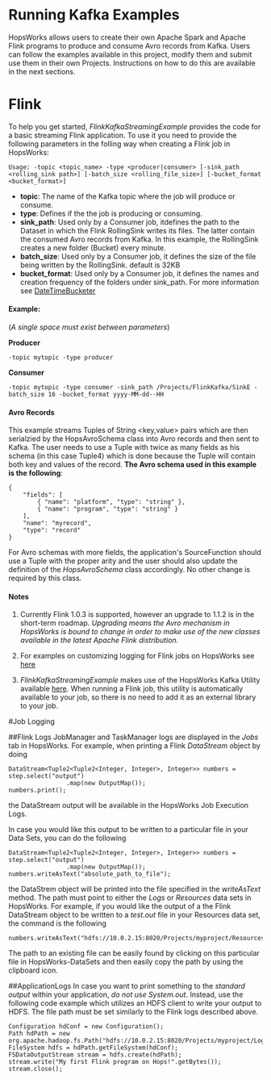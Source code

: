 # Running Kafka Examples
HopsWorks allows users to create their own Apache Spark and Apache Flink programs to produce and consume Avro records from Kafka. Users can follow the examples available in this project, modify them and submit use them in their own Projects. Instructions on how to do this are available in the next sections. 

# Flink
To help you get started, *FlinkKafkaStreamingExample* provides the code for a basic streaming Flink application. To use it you need to provide the following parameters in the folling way when creating a Flink job in HopsWorks:
```
Usage: -topic <topic_name> -type <producer|consumer> [-sink_path <rolling_sink path>] [-batch_size <rolling_file_size>] [-bucket_format <bucket_format>]
```
* **topic**: The name of the Kafka topic where the job will produce or consume.
* **type**: Defines if the the job is producing or consuming.
* **sink_path**: Used only by a Consumer job, itdefines the path to the Dataset in which the Flink RollingSink writes its files. The latter contain the consumed Avro records from Kafka. In this example, the RollingSink creates a new folder (Bucket) every minute.
* **batch_size**: Used only by a Consumer job, it defines the size of the file being written by the RollingSink. default is 32KB
* **bucket_format**: Used only by a Consumer job, it defines the names and creation frequency of the folders under sink_path. For more information see [DateTimeBucketer](https://ci.apache.org/projects/flink/flink-docs-master/api/java/org/apache/flink/streaming/connectors/fs/DateTimeBucketer.html) 

#### Example:
(*A single space must exist between parameters*)

**Producer**

```
-topic mytopic -type producer

```

**Consumer** 
```
-topic mytopic -type consumer -sink_path /Projects/FlinkKafka/SinkE -batch_size 16 -bucket_format yyyy-MM-dd--HH
```

#### Avro Records
This example streams Tuples of String <key,value> pairs which are then serialzied by the HopsAvroSchema class into Avro records and then sent to Kafka. The user needs to use a Tuple with twice as many fields as his schema (in this case Tuple4) which is done because the Tuple will contain both key and values of the record. **The Avro schema used in this example is the following**:

```
{
    "fields": [
        { "name": "platform", "type": "string" },
        { "name": "program", "type": "string" }
    ],
    "name": "myrecord",
    "type": "record"
}
```
For Avro schemas with more fields, the application's SourceFunction should use a Tuple with the proper arity and the user should also update the definition of the *HopsAvroSchema* class accordingly. No other change is required by this class.
#### Notes
1. Currently Flink 1.0.3 is supported, however an upgrade to 1.1.2 is in the short-term roadmap. *Upgrading means the Avro mechanism in HopsWorks is bound to change in order to make use of the new classes available in the latest Apache Flink distribution.*

2. For examples on customizing logging for Flink jobs on HopsWorks see [here](https://github.com/hopshadoop/hops-kafka-examples/tree/master/examples-flink) 

3. *FlinkKafkaStreamingExample* makes use of the HopsWorks Kafka Utility available [here](https://github.com/hopshadoop/kafka-util). When running a Flink job, this utility is automatically available to your job, so there is no need to add it as an external library to your job.


#Job Logging

##Flink Logs
JobManager and TaskManager logs are displayed in the *Jobs* tab in HopsWorks. For example, when printing a Flink *DataStream* object by doing
```
DataStream<Tuple2<Tuple2<Integer, Integer>, Integer>> numbers = step.select("output")
				.map(new OutputMap());
numbers.print();
```
the DataStream output will be available in the HopsWorks Job Execution Logs. 

In case you would like this output to be written to a particular file in your Data Sets, you can do the following

```
DataStream<Tuple2<Tuple2<Integer, Integer>, Integer>> numbers = step.select("output")
				.map(new OutputMap());
numbers.writeAsText("absolute_path_to_file");
```

the DataStrem object will be printed into the file specified in the *writeAsText* method. The path must point to either the *Logs* or *Resources* data sets in HopsWorks. 
For example, if you would like the output of a the Flink DataStream object to be written to a *test.out* file in your Resources data set, the command is the following

```
numbers.writeAsText("hdfs://10.0.2.15:8020/Projects/myproject/Resources/test.out");
```

The path to an existing file can be easily found by clicking on this particular file in HopsWorks-DataSets and then easily copy the path by using the clipboard icon.


##ApplicationLogs
In case you want to print something to the *standard output* within your application, *do not use System.out*. Instead, use the following code example which utilizes an HDFS client to 
write your output to HDFS. The file path must be set similarly to the Flink logs described above.
```
Configuration hdConf = new Configuration();
Path hdPath = new org.apache.hadoop.fs.Path("hdfs://10.0.2.15:8020/Projects/myproject/Logs/mylog/test3.out");
FileSystem hdfs = hdPath.getFileSystem(hdConf);
FSDataOutputStream stream = hdfs.create(hdPath);
stream.write("My first Flink program on Hops!".getBytes());
stream.close();
``` 

